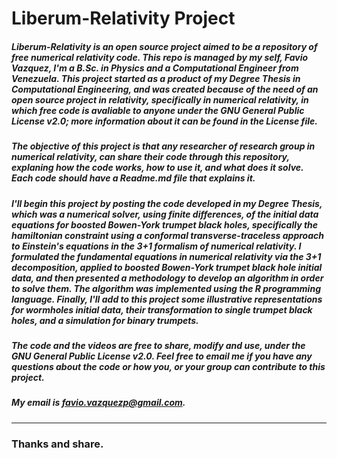 # Liberum-Relativity Project

##### Liberum-Relativity is an open source project aimed to be a repository of free numerical relativity code. This repo is managed by my self, Favio Vazquez, I'm a B.Sc. in Physics and a Computational Engineer from Venezuela. This project started as a product of my Degree Thesis in Computational Engineering, and was created because of the need of an open source project in relativity, specifically in numerical relativity, in which free code is avaliable to anyone under the GNU General Public License v2.0; more information about it can be found in the License file.

##### The objective of this project is that any researcher of research group in numerical relativity, can share their code through this repository, explaning how the code works, how to use it, and what does it solve. Each code should have a Readme.md file that explains it.

##### I'll begin this project by posting the code developed in my Degree Thesis, which was a numerical solver, using finite differences, of the initial data equations for boosted Bowen-York trumpet black holes, specifically the hamiltonian constraint using a conformal transverse-traceless approach to Einstein's equations in the 3+1 formalism of numerical relativity. I formulated the fundamental equations in numerical relativity via the 3+1 decomposition, applied to boosted Bowen-York trumpet black hole initial data, and then presented a methodology to develop an algorithm in order to solve them. The algorithm was implemented using the R programming language. Finally, I'll add to this project some illustrative representations for wormholes initial data, their transformation to single trumpet black holes, and a simulation for binary trumpets.

##### The code and the videos are free to share, modify and use, under the GNU General Public License v2.0. Feel free to email me if you have any questions about the code or how you, or your group can contribute to this project.

##### My email is favio.vazquezp@gmail.com.

---------------------------------------------------------------------------------------------------

### Thanks and share. 
